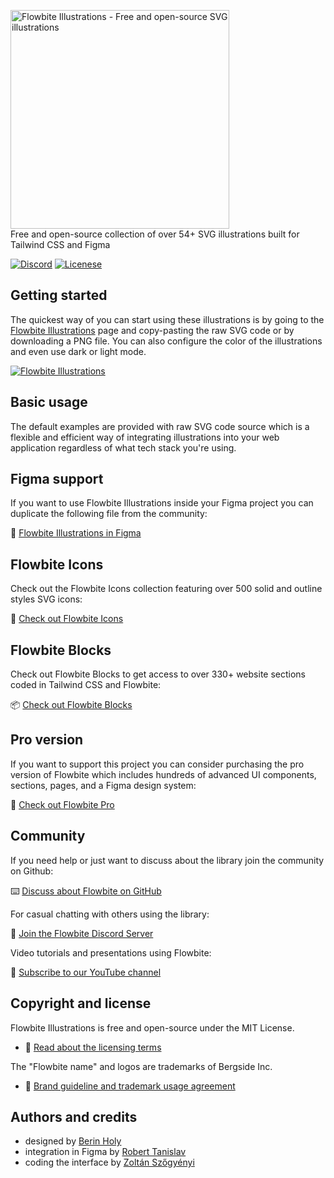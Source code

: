 <p>
    <a href="https://flowbite.com" >
      <img alt="Flowbite Illustrations - Free and open-source SVG illustrations" width="350" src="https://flowbite.s3.amazonaws.com/github/flowbite-illustration-logo-github.png">
    </a><br>
    Free and open-source collection of over 54+ SVG illustrations built for Tailwind CSS and Figma
</p>

<p>
    <a href="https://discord.com/invite/4eeurUVvTy"><img src="https://img.shields.io/discord/902911619032576090?color=%237289da&label=Discord" alt="Discord"></a>
<!--     <a href="https://www.npmjs.com/package/flowbite"><img src="https://img.shields.io/npm/dt/flowbite.svg" alt="Total Downloads"></a> -->
<!--     <a href="https://github.com/themesberg/flowbite/releases"><img src="https://img.shields.io/npm/v/flowbite.svg" alt="Latest Release"></a> -->
    <a href="https://flowbite.com/docs/getting-started/license/"><img src="https://img.shields.io/badge/license-MIT-blue" alt="Licenese"></a>
</p>

## Getting started

The quickest way of you can start using these illustrations is by going to the [Flowbite Illustrations](https://flowbite.com/illustrations/) page and copy-pasting the raw SVG code or by downloading a PNG file. You can also configure the color of the illustrations and even use dark or light mode.

<a href="https://flowbite.com/illustrations/">
  <img src="https://flowbite.s3.amazonaws.com/github/flowbite-illustrations-github.png" alt="Flowbite Illustrations"/>
</a>

## Basic usage

The default examples are provided with raw SVG code source which is a flexible and efficient way of integrating illustrations into your web application regardless of what tech stack you're using.

## Figma support

If you want to use Flowbite Illustrations inside your Figma project you can duplicate the following file from the community:

🎨 [Flowbite Illustrations in Figma](https://www.figma.com/community/file/1253280241668899805/Flowbite-Icons)

## Flowbite Icons

Check out the Flowbite Icons collection featuring over 500 solid and outline styles SVG icons:

🚀 [Check out Flowbite Icons](https://flowbite.com/icons/)

## Flowbite Blocks

Check out Flowbite Blocks to get access to over 330+ website sections coded in Tailwind CSS and Flowbite:

📦 [Check out Flowbite Blocks](https://flowbite.com/blocks/)

## Pro version

If you want to support this project you can consider purchasing the pro version of Flowbite which includes hundreds of advanced UI components, sections, pages, and a Figma design system:

💎 [Check out Flowbite Pro](https://flowbite.com/pro/)

## Community

If you need help or just want to discuss about the library join the community on Github:

⌨️ [Discuss about Flowbite on GitHub](https://github.com/themesberg/flowbite/discussions)

For casual chatting with others using the library:

💬 [Join the Flowbite Discord Server](https://discord.gg/4eeurUVvTy)

Video tutorials and presentations using Flowbite:

🎥 [Subscribe to our YouTube channel](https://www.youtube.com/channel/UC_Ms4V2kYDsh7F_CSsHyQ6A)

## Copyright and license

Flowbite Illustrations is free and open-source under the MIT License.

- 📝 [Read about the licensing terms](https://flowbite.com/docs/getting-started/license/)

The "Flowbite name" and logos are trademarks of Bergside Inc.

- 📀 [Brand guideline and trademark usage agreement](https://flowbite.com/brand/)

## Authors and credits

- designed by [Berin Holy](https://x.com/BerinHoly)
- integration in Figma by [Robert Tanislav](https://x.com/roberttanislav)
- coding the interface by [Zoltán Szőgyényi](https://x.com/zoltanszogyenyi)
